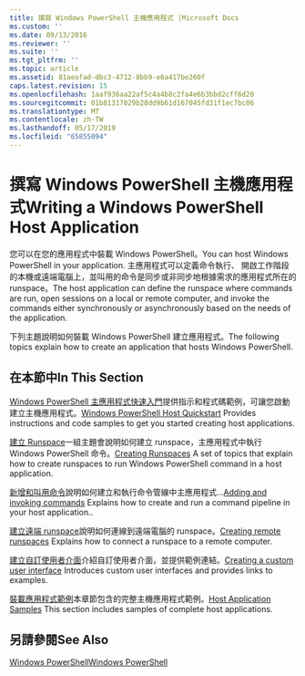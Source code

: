 ```yaml
---
title: 撰寫 Windows PowerShell 主機應用程式 |Microsoft Docs
ms.custom: ''
ms.date: 09/13/2016
ms.reviewer: ''
ms.suite: ''
ms.tgt_pltfrm: ''
ms.topic: article
ms.assetid: 81aeafad-dbc3-4712-8bb9-e6a417be260f
caps.latest.revision: 15
ms.openlocfilehash: 1aaf936aa22af5c4a4b8c2fa4e6b3bbd2cff6d20
ms.sourcegitcommit: 01b81317029b28dd9b61d167045fd31f1ec7bc06
ms.translationtype: MT
ms.contentlocale: zh-TW
ms.lasthandoff: 05/17/2019
ms.locfileid: "65855094"
---
```

# <a name="writing-a-windows-powershell-host-application"></a><span data-ttu-id="676ea-102">撰寫 Windows PowerShell 主機應用程式</span><span class="sxs-lookup"><span data-stu-id="676ea-102">Writing a Windows PowerShell Host Application</span></span>

<span data-ttu-id="676ea-103">您可以在您的應用程式中裝載 Windows PowerShell。</span><span class="sxs-lookup"><span data-stu-id="676ea-103">You can host Windows PowerShell in your application.</span></span> <span data-ttu-id="676ea-104">主應用程式可以定義命令執行、 開啟工作階段的本機或遠端電腦上，並叫用的命令是同步或非同步地根據需求的應用程式所在的 runspace。</span><span class="sxs-lookup"><span data-stu-id="676ea-104">The host application can define the runspace where commands are run, open sessions on a local or remote computer, and invoke the commands either synchronously or asynchronously based on the needs of the application.</span></span>

<span data-ttu-id="676ea-105">下列主題說明如何裝載 Windows PowerShell 建立應用程式。</span><span class="sxs-lookup"><span data-stu-id="676ea-105">The following topics explain how to create an application that hosts Windows PowerShell.</span></span>

## <a name="in-this-section"></a><span data-ttu-id="676ea-106">在本節中</span><span class="sxs-lookup"><span data-stu-id="676ea-106">In This Section</span></span>

<span data-ttu-id="676ea-107">[Windows PowerShell 主應用程式快速入門](./windows-powershell-host-quickstart.md)提供指示和程式碼範例，可讓您啟動 建立主機應用程式。</span><span class="sxs-lookup"><span data-stu-id="676ea-107">[Windows PowerShell Host Quickstart](./windows-powershell-host-quickstart.md) Provides instructions and code samples to get you started creating host applications.</span></span>

<span data-ttu-id="676ea-108">[建立 Runspace](./creating-runspaces.md)一組主題會說明如何建立 runspace，主應用程式中執行 Windows PowerShell 命令。</span><span class="sxs-lookup"><span data-stu-id="676ea-108">[Creating Runspaces](./creating-runspaces.md) A set of topics that explain how to create runspaces to run Windows PowerShell command in a host application.</span></span>

<span data-ttu-id="676ea-109">[新增和叫用命令](./adding-and-invoking-commands.md)說明如何建立和執行命令管線中主應用程式...</span><span class="sxs-lookup"><span data-stu-id="676ea-109">[Adding and invoking commands](./adding-and-invoking-commands.md) Explains how to create and run a command pipeline in your host application..</span></span>

<span data-ttu-id="676ea-110">[建立遠端 runspace](./creating-remote-runspaces.md)說明如何連線到遠端電腦的 runspace。</span><span class="sxs-lookup"><span data-stu-id="676ea-110">[Creating remote runspaces](./creating-remote-runspaces.md) Explains how to connect a runspace to a remote computer.</span></span>

<span data-ttu-id="676ea-111">[建立自訂使用者介面](./creating-a-custom-user-interface.md)介紹自訂使用者介面，並提供範例連結。</span><span class="sxs-lookup"><span data-stu-id="676ea-111">[Creating a custom user interface](./creating-a-custom-user-interface.md) Introduces custom user interfaces and provides links to examples.</span></span>

<span data-ttu-id="676ea-112">[裝載應用程式範例](./host-application-samples.md)本章節包含的完整主機應用程式範例。</span><span class="sxs-lookup"><span data-stu-id="676ea-112">[Host Application Samples](./host-application-samples.md) This section includes samples of complete host applications.</span></span>

## <a name="see-also"></a><span data-ttu-id="676ea-113">另請參閱</span><span class="sxs-lookup"><span data-stu-id="676ea-113">See Also</span></span>

[<span data-ttu-id="676ea-114">Windows PowerShell</span><span class="sxs-lookup"><span data-stu-id="676ea-114">Windows PowerShell</span></span>](http://msdn.microsoft.com/en-us/b41a2af3-aec1-402d-8e18-c2c26be461ff)
